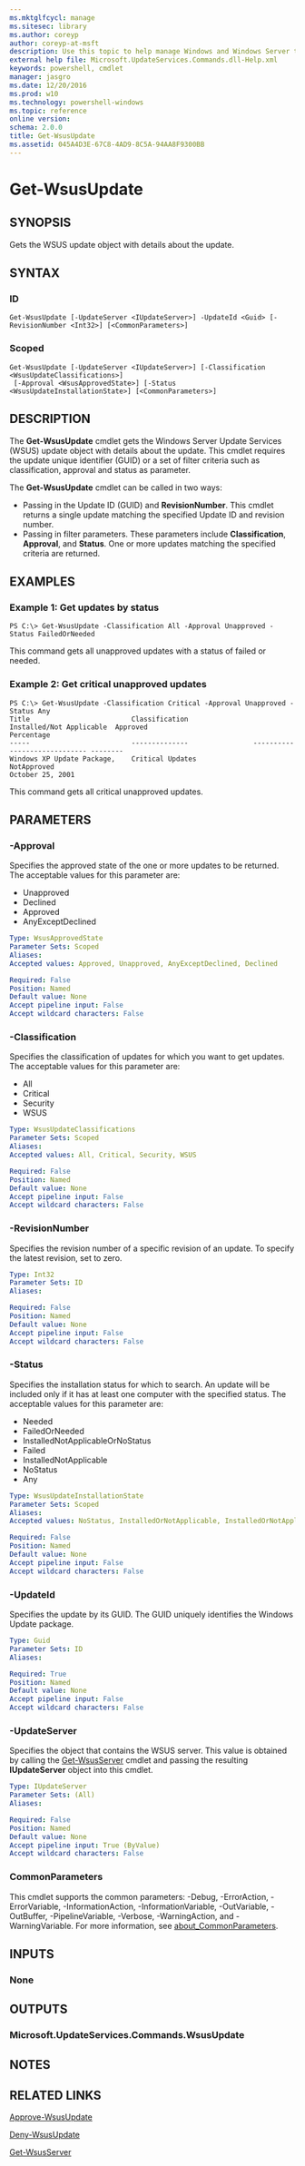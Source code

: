 ```yaml
---
ms.mktglfcycl: manage
ms.sitesec: library
ms.author: coreyp
author: coreyp-at-msft
description: Use this topic to help manage Windows and Windows Server technologies with Windows PowerShell.
external help file: Microsoft.UpdateServices.Commands.dll-Help.xml
keywords: powershell, cmdlet
manager: jasgro
ms.date: 12/20/2016
ms.prod: w10
ms.technology: powershell-windows
ms.topic: reference
online version: 
schema: 2.0.0
title: Get-WsusUpdate
ms.assetid: 045A4D3E-67C8-4AD9-8C5A-94AA8F9300BB
---
```


# Get-WsusUpdate

## SYNOPSIS
Gets the WSUS update object with details about the update.

## SYNTAX

### ID
```
Get-WsusUpdate [-UpdateServer <IUpdateServer>] -UpdateId <Guid> [-RevisionNumber <Int32>] [<CommonParameters>]
```

### Scoped
```
Get-WsusUpdate [-UpdateServer <IUpdateServer>] [-Classification <WsusUpdateClassifications>]
 [-Approval <WsusApprovedState>] [-Status <WsusUpdateInstallationState>] [<CommonParameters>]
```

## DESCRIPTION
The **Get-WsusUpdate** cmdlet gets the Windows Server Update Services (WSUS) update object with details about the update.
This cmdlet requires the update unique identifier (GUID) or a set of filter criteria such as classification, approval and status as parameter.

The **Get-WsusUpdate** cmdlet can be called in two ways: 

- Passing in the Update ID (GUID) and **RevisionNumber**.
This cmdlet returns a single update matching the specified Update ID and revision number. 
- Passing in filter parameters.
These parameters include **Classification**, **Approval**, and **Status**.
One or more updates matching the specified criteria are returned.

## EXAMPLES

### Example 1: Get updates by status
```
PS C:\> Get-WsusUpdate -Classification All -Approval Unapproved -Status FailedOrNeeded
```

This command gets all unapproved updates with a status of failed or needed.

### Example 2: Get critical unapproved updates
```
PS C:\> Get-WsusUpdate -Classification Critical -Approval Unapproved -Status Any
Title                         Classification                    Installed/Not Applicable  Approved 
Percentage 
-----                         --------------                ----------------------------- -------- 
Windows XP Update Package,    Critical Updates                                            NotApproved 
October 25, 2001
```

This command gets all critical unapproved updates.

## PARAMETERS

### -Approval
Specifies the approved state of the one or more updates to be returned.
The acceptable values for this parameter are:

- Unapproved 
- Declined 
- Approved 
- AnyExceptDeclined

```yaml
Type: WsusApprovedState
Parameter Sets: Scoped
Aliases: 
Accepted values: Approved, Unapproved, AnyExceptDeclined, Declined

Required: False
Position: Named
Default value: None
Accept pipeline input: False
Accept wildcard characters: False
```

### -Classification
Specifies the classification of updates for which you want to get updates.
The acceptable values for this parameter are:

- All 
- Critical 
- Security 
- WSUS

```yaml
Type: WsusUpdateClassifications
Parameter Sets: Scoped
Aliases: 
Accepted values: All, Critical, Security, WSUS

Required: False
Position: Named
Default value: None
Accept pipeline input: False
Accept wildcard characters: False
```

### -RevisionNumber
Specifies the revision number of a specific revision of an update.
To specify the latest revision, set to zero.

```yaml
Type: Int32
Parameter Sets: ID
Aliases: 

Required: False
Position: Named
Default value: None
Accept pipeline input: False
Accept wildcard characters: False
```

### -Status
Specifies the installation status for which to search.
An update will be included only if it has at least one computer with the specified status.
The acceptable values for this parameter are:

- Needed 
- FailedOrNeeded 
- InstalledNotApplicableOrNoStatus 
- Failed 
- InstalledNotApplicable 
- NoStatus 
- Any

```yaml
Type: WsusUpdateInstallationState
Parameter Sets: Scoped
Aliases: 
Accepted values: NoStatus, InstalledOrNotApplicable, InstalledOrNotApplicableOrNoStatus, Failed, Needed, FailedOrNeeded, Any

Required: False
Position: Named
Default value: None
Accept pipeline input: False
Accept wildcard characters: False
```

### -UpdateId
Specifies the update by its GUID.
The GUID uniquely identifies the Windows Update package.

```yaml
Type: Guid
Parameter Sets: ID
Aliases: 

Required: True
Position: Named
Default value: None
Accept pipeline input: False
Accept wildcard characters: False
```

### -UpdateServer
Specifies the object that contains the WSUS server.
This value is obtained by calling the [Get-WsusServer](./Get-WsusServer.md) cmdlet and passing the resulting **IUpdateServer** object into this cmdlet.

```yaml
Type: IUpdateServer
Parameter Sets: (All)
Aliases: 

Required: False
Position: Named
Default value: None
Accept pipeline input: True (ByValue)
Accept wildcard characters: False
```

### CommonParameters
This cmdlet supports the common parameters: -Debug, -ErrorAction, -ErrorVariable, -InformationAction, -InformationVariable, -OutVariable, -OutBuffer, -PipelineVariable, -Verbose, -WarningAction, and -WarningVariable. For more information, see [about_CommonParameters](http://go.microsoft.com/fwlink/?LinkID=113216).

## INPUTS

### None

## OUTPUTS

### Microsoft.UpdateServices.Commands.WsusUpdate

## NOTES

## RELATED LINKS

[Approve-WsusUpdate](./Approve-WsusUpdate.md)

[Deny-WsusUpdate](./Deny-WsusUpdate.md)

[Get-WsusServer](./Get-WsusServer.md)